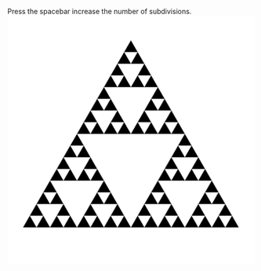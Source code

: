 Press the spacebar increase the number of subdivisions.
![](https://github.com/Crashnorun/Fractals/blob/master/Chapter_02/sierpinski.png)